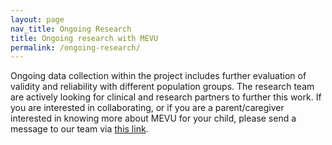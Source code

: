 ```yaml
---
layout: page
nav_title: Ongoing Research
title: Ongoing research with MEVU
permalink: /ongoing-research/
---
```

Ongoing data collection within the project includes further evaluation of validity and reliability with different population groups. The research team are actively looking for clinical and research partners to further this work. If you are interested in collaborating, or if you are a parent/caregiver interested in knowing more about MEVU for your child, please send a message to our team via [this link](https://redcap.acu.edu.au/surveys/?s=FPKTEERANXM4T434).

 
